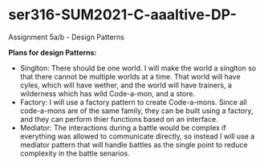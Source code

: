 # ser316-SUM2021-C-aaaltive-DP-
Assignment 5a/b - Design Patterns

**Plans for design Patterns:**

- Singlton: There should be one world.  I will make the world a singlton so that there cannot be multiple worlds at a time.  That world will have cyles, which will have wether, and the world will have trainers, a wilderness which has wild Code-a-mon, and a store.
- Factory: I will use a factory pattern to create Code-a-mons.  Since all code-a-mons are of the same family, they can be built using a factory, and they can     perform thier functions based on an interface.
- Mediator: The interactions during a battle would be complex if everything was allowed to communicate directly, so instead I will use a mediator pattern that will handle battles as the single point to reduce complexity in the battle senarios.

